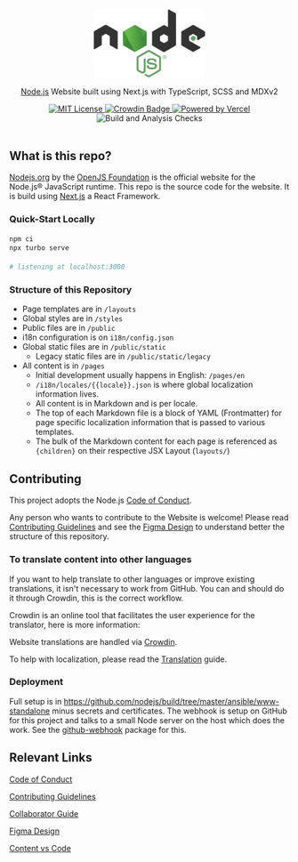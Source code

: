<p align="center">
  <br />
  <a href="https://nodejs.org">
    <picture>
      <source media="(prefers-color-scheme: dark)" srcset="./public/static/images/logos/nodejs-new-pantone-white.svg">
      <img src="./public/static/images/logos/nodejs-new-pantone-black.svg" width="200px">
    </picture>
  </a>
</p>

<p align="center">
  <a href="https://nodejs.org">Node.js</a> Website built using Next.js with TypeScript, SCSS and MDXv2
</p>

<p align="center">
  <a title="MIT License" href="LICENSE">
    <img src="https://img.shields.io/badge/license-MIT-blue" alt="MIT License" />
  </a>
  <a title="Localised" href="https://crowdin.com/project/nodejs-website">
    <img src="https://badges.crowdin.net/nodejs-website/localized.svg" alt="Crowdin Badge" />
  </a>
  <a title="Vercel" href="https://vercel.com">
    <picture>
      <source media="(prefers-color-scheme: dark)" srcset="https://img.shields.io/badge/powered%20by-Vercel%20%E2%96%B2-white">
      <img src="https://img.shields.io/badge/powered%20by-Vercel%20%E2%96%B2-black" alt="Powered by Vercel">
    </picture>
  </a>

  <br />

  <img src="https://github.com/nodejs/nodejs.org/actions/workflows/build-and-analysis.yml/badge.svg" alt="Build and Analysis Checks" />

  <br />
  <br />
</p>

## What is this repo?

[Nodejs.org](https://nodejs.org/) by the [OpenJS Foundation](https://openjsf.org/) is the official website for the Node.js® JavaScript runtime. This repo is the source code for the website. It is build using [Next.js](https://nextjs.org) a React Framework.

### Quick-Start Locally

```bash
npm ci
npx turbo serve

# listening at localhost:3000
```

### Structure of this Repository

- Page templates are in `/layouts`
- Global styles are in `/styles`
- Public files are in `/public`
- i18n configuration is on `i18n/config.json`
- Global static files are in `/public/static`
  - Legacy static files are in `/public/static/legacy`
- All content is in `/pages`
  - Initial development usually happens in English: `/pages/en`
  - `/i18n/locales/{{locale}}.json` is where global localization information lives.
  - All content is in Markdown and is per locale.
  - The top of each Markdown file is a block of YAML (Frontmatter) for page specific localization information that is passed to various templates.
  - The bulk of the Markdown content for each page is referenced as `{children}` on their respective JSX Layout (`layouts/`)

## Contributing

This project adopts the Node.js [Code of Conduct][].

Any person who wants to contribute to the Website is welcome! Please read [Contributing Guidelines][] and see the [Figma Design][] to understand better the structure of this repository.

### To translate content into other languages

If you want to help translate to other languages or improve existing translations, it isn't necessary to work from GitHub. You can and should do it through Crowdin, this is the correct workflow.

Crowdin is an online tool that facilitates the user experience for the translator, here is more information:

Website translations are handled via [Crowdin](https://crowdin.com/project/nodejs-website).

To help with localization, please read the [Translation](TRANSLATION.md) guide.

### Deployment

Full setup is in <https://github.com/nodejs/build/tree/master/ansible/www-standalone> minus secrets and certificates. The webhook is setup on GitHub for this project and talks to a small Node server on the host which does the work. See the [github-webhook](https://github.com/rvagg/github-webhook) package for this.

## Relevant Links

[Code of Conduct][]

[Contributing Guidelines][]

[Collaborator Guide][]

[Figma Design][]

[Content vs Code][]

[code of conduct]: https://github.com/nodejs/admin/blob/main/CODE_OF_CONDUCT.md
[contributing guidelines]: ./CONTRIBUTING.md
[content vs code]: ./CONTENT_VS_CODE.md
[collaborator guide]: ./COLLABORATOR_GUIDE.md
[figma design]: https://www.figma.com/file/lOxAGGg5KXb6nwie7zXkz6/NJ---Design-System?node-id=22%3A6086
